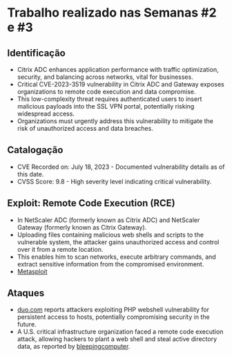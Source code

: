 # Trabalho realizado nas Semanas #2 e #3

## Identificação

- Citrix ADC enhances application performance with traffic optimization, security, and balancing across networks, vital for businesses.
- Critical CVE-2023-3519 vulnerability in Citrix ADC and Gateway exposes organizations to remote code execution and data compromise.
- This low-complexity threat requires authenticated users to insert malicious payloads into the SSL VPN portal, potentially risking widespread access.
- Organizations must urgently address this vulnerability to mitigate the risk of unauthorized access and data breaches.
## Catalogação

- CVE Recorded on: July 18, 2023 - Documented vulnerability details as of this date.
- CVSS Score: 9.8 - High severity level indicating critical vulnerability.

## Exploit: Remote Code Execution (RCE)

- In NetScaler ADC (formerly known as Citrix ADC) and NetScaler Gateway (formerly known as Citrix Gateway). 
- Uploading files containing malicious web shells and scripts to the vulnerable system, the attacker gains unauthorized access and control over it from a remote location. 
- This enables him to scan networks, execute arbitrary commands, and extract sensitive information from the compromised environment.
- [Metasploit](https://www.rapid7.com/db/modules/exploit/freebsd/http/citrix_formssso_target_rce/)

## Ataques

- [duo.com](https://duo.com/decipher/attacks-against-citrix-cve-2023-3519-bug-escalate) reports attackers exploiting PHP webshell vulnerability for persistent access to hosts, potentially compromising security in the future.
- A U.S. critical infrastructure organization faced a remote code execution attack, allowing hackers to plant a web shell and steal active directory data, as reported by [bleepingcomputer](https://www.bleepingcomputer.com/news/security/netscaler-adc-bug-exploited-to-breach-us-critical-infrastructure-org/).


